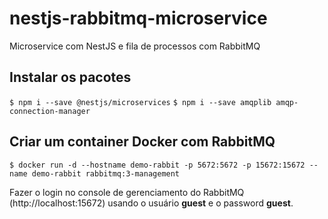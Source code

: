 # nestjs-rabbitmq-microservice
Microservice com NestJS e fila de processos com RabbitMQ

## Instalar os pacotes

`$ npm i --save @nestjs/microservices`
`$ npm i --save amqplib amqp-connection-manager`

## Criar um container Docker com RabbitMQ

`
$ docker run -d --hostname demo-rabbit -p 5672:5672 -p 15672:15672 --name demo-rabbit rabbitmq:3-management
`

Fazer o login no console de gerenciamento do RabbitMQ (http://localhost:15672) usando o usuário **guest** e o password **guest**.